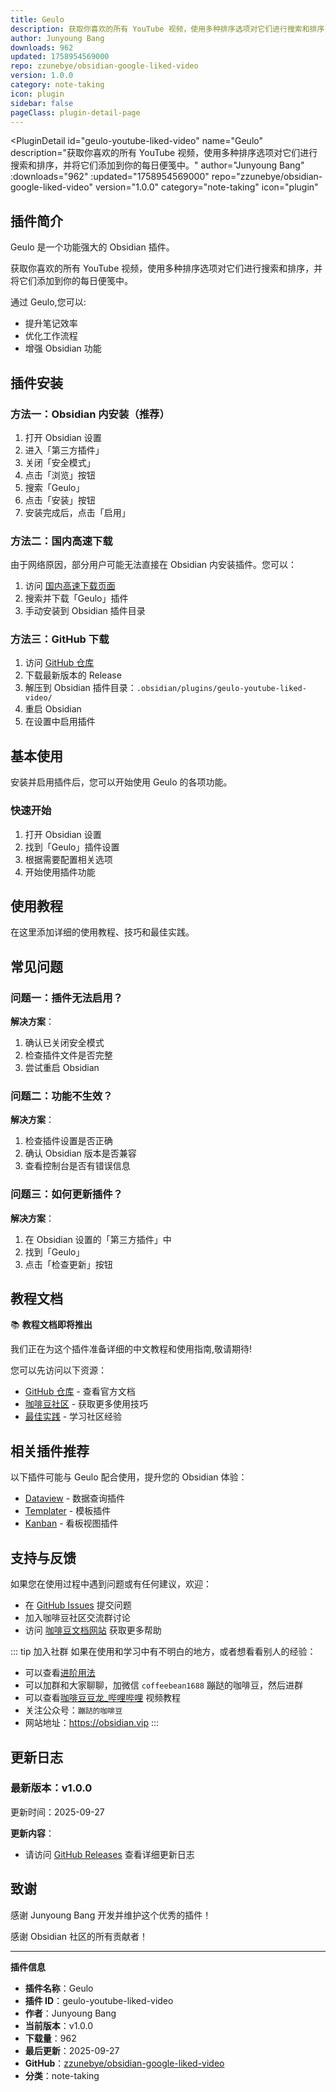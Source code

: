 ```yaml
---
title: Geulo
description: 获取你喜欢的所有 YouTube 视频，使用多种排序选项对它们进行搜索和排序，并将它们添加到你的每日便笺中。
author: Junyoung Bang
downloads: 962
updated: 1758954569000
repo: zzunebye/obsidian-google-liked-video
version: 1.0.0
category: note-taking
icon: plugin
sidebar: false
pageClass: plugin-detail-page
---
```


<PluginDetail
  id="geulo-youtube-liked-video"
  name="Geulo"
  description="获取你喜欢的所有 YouTube 视频，使用多种排序选项对它们进行搜索和排序，并将它们添加到你的每日便笺中。"
  author="Junyoung Bang"
  :downloads="962"
  :updated="1758954569000"
  repo="zzunebye/obsidian-google-liked-video"
  version="1.0.0"
  category="note-taking"
  icon="plugin"
>

<!-- AUTO_GENERATED_START -->
## 插件简介

Geulo 是一个功能强大的 Obsidian 插件。

获取你喜欢的所有 YouTube 视频，使用多种排序选项对它们进行搜索和排序，并将它们添加到你的每日便笺中。

通过 Geulo,您可以:

- 提升笔记效率
- 优化工作流程
- 增强 Obsidian 功能

<!-- AUTO_GENERATED_END -->

<!-- AUTO_GENERATED_START -->
## 插件安装

### 方法一：Obsidian 内安装（推荐）

1. 打开 Obsidian 设置
2. 进入「第三方插件」
3. 关闭「安全模式」
4. 点击「浏览」按钮
5. 搜索「Geulo」
6. 点击「安装」按钮
7. 安装完成后，点击「启用」

### 方法二：国内高速下载

由于网络原因，部分用户可能无法直接在 Obsidian 内安装插件。您可以：

1. 访问 [国内高速下载页面](/zh/documentation/obsidian-plugins-download.html)
2. 搜索并下载「Geulo」插件
3. 手动安装到 Obsidian 插件目录

### 方法三：GitHub 下载

1. 访问 [GitHub 仓库](https://github.com/zzunebye/obsidian-google-liked-video)
2. 下载最新版本的 Release
3. 解压到 Obsidian 插件目录：`.obsidian/plugins/geulo-youtube-liked-video/`
4. 重启 Obsidian
5. 在设置中启用插件

## 基本使用

安装并启用插件后，您可以开始使用 Geulo 的各项功能。

### 快速开始

1. 打开 Obsidian 设置
2. 找到「Geulo」插件设置
3. 根据需要配置相关选项
4. 开始使用插件功能

<!-- AUTO_GENERATED_END -->

<!-- CUSTOM_CONTENT_START:tutorial -->
## 使用教程

在这里添加详细的使用教程、技巧和最佳实践。

<!-- CUSTOM_CONTENT_END:tutorial -->

<!-- SHARED_CONTENT_START -->
## 常见问题

### 问题一：插件无法启用？

**解决方案**：
1. 确认已关闭安全模式
2. 检查插件文件是否完整
3. 尝试重启 Obsidian

### 问题二：功能不生效？

**解决方案**：
1. 检查插件设置是否正确
2. 确认 Obsidian 版本是否兼容
3. 查看控制台是否有错误信息

### 问题三：如何更新插件？

**解决方案**：
1. 在 Obsidian 设置的「第三方插件」中
2. 找到「Geulo」
3. 点击「检查更新」按钮

## 教程文档

📚 **教程文档即将推出**

我们正在为这个插件准备详细的中文教程和使用指南,敬请期待!

您可以先访问以下资源：
- [GitHub 仓库](https://github.com/zzunebye/obsidian-google-liked-video) - 查看官方文档
- [咖啡豆社区](/zh/bases/) - 获取更多使用技巧
- [最佳实践](/zh/best-practices/) - 学习社区经验

## 相关插件推荐

以下插件可能与 Geulo 配合使用，提升您的 Obsidian 体验：

- [Dataview](/zh/plugins/dataview.html) - 数据查询插件
- [Templater](/zh/plugins/templater-obsidian.html) - 模板插件
- [Kanban](/zh/plugins/obsidian-kanban.html) - 看板视图插件

## 支持与反馈

如果您在使用过程中遇到问题或有任何建议，欢迎：

- 在 [GitHub Issues](https://github.com/zzunebye/obsidian-google-liked-video/issues) 提交问题
- 加入咖啡豆社区交流群讨论
- 访问 [咖啡豆文档网站](https://obsidian.vip) 获取更多帮助

::: tip 加入社群
如果在使用和学习中有不明白的地方，或者想看看别人的经验：
- 可以查看[进阶用法](/zh/advanced)
- 可以加群和大家聊聊，加微信 `coffeebean1688` 蹦跶的咖啡豆，然后进群
- 可以查看[咖啡豆豆龙_哔哩哔哩](https://space.bilibili.com/618777356) 视频教程
- 关注公众号：`蹦跶的咖啡豆`
- 网站地址：https://obsidian.vip
:::
<!-- SHARED_CONTENT_END -->

<!-- AUTO_GENERATED_START -->
## 更新日志

### 最新版本：v1.0.0

更新时间：2025-09-27

**更新内容**：
- 请访问 [GitHub Releases](https://github.com/zzunebye/obsidian-google-liked-video/releases) 查看详细更新日志

## 致谢

感谢 Junyoung Bang 开发并维护这个优秀的插件！

感谢 Obsidian 社区的所有贡献者！

---

**插件信息**
- **插件名称**：Geulo
- **插件 ID**：geulo-youtube-liked-video
- **作者**：Junyoung Bang
- **当前版本**：v1.0.0
- **下载量**：962
- **最后更新**：2025-09-27
- **GitHub**：[zzunebye/obsidian-google-liked-video](https://github.com/zzunebye/obsidian-google-liked-video)
- **分类**：note-taking
<!-- AUTO_GENERATED_END -->

</PluginDetail>

